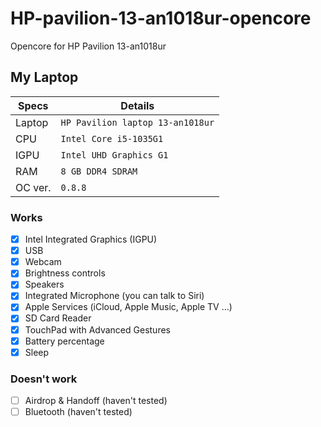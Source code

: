 # HP-pavilion-13-an1018ur-opencore
 Opencore for HP Pavilion 13-an1018ur

 ## My Laptop
 | Specs         | Details                    
 | -----------   | ------------------------------- |
 | Laptop        | `HP Pavilion laptop 13-an1018ur`|
 | CPU           | `Intel Core i5-1035G1`          |
 | IGPU          | `Intel UHD Graphics G1`         |
 | RAM           | `8 GB DDR4 SDRAM`               |
 | OC ver.       | `0.8.8`                         |

 ### Works
 - [x] Intel Integrated Graphics (IGPU)
 - [x] USB
 - [x] Webcam
 - [x] Brightness controls
 - [x] Speakers
 - [x] Integrated Microphone (you can talk to Siri)
 - [x] Apple Services (iCloud, Apple Music, Apple TV ...)
 - [x] SD Card Reader
 - [x] TouchPad with Advanced Gestures
 - [x] Battery percentage
 - [x] Sleep

 ### Doesn't work
 - [ ] Airdrop & Handoff (haven't tested)
 - [ ] Bluetooth (haven't tested)
